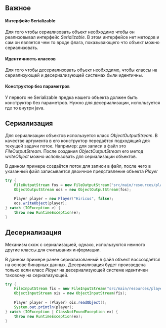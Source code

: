 ## Важное
#### Интерфейс Serializable
Для того чтобы сериализовать объект необходимо чтобы он реализовывал интерфейс *Serializable*. В этом интерфейсе нет методов и сам он является чем то вроде флага, показывающего что объект можно сериализовать.

#### Идентичность классов
Для того чтобы десериализовать объект необходимо, чтобы классы на сериализующей и десериализующей системах были идентичны.

#### Конструктор без параметров
У первого не Serializable предка нашего объекта должен быть конструктор без параметров. Нужно для десериализации, используется где то внутри java.

## Сериализация
Для сериализации объектов используется класс *ObjectOutputStream*. В качестве аргумента в его конструктор передаётся подходящий для текущей задачи поток. Например: для записи в файл это *FileOutputStream*.
После создания *ObjectOutputStream* его метод *writeObject* можно использовать для сериализации объектов.

В данном примере создаётся поток для записи в файл, после чего в указанный файл записывается двоичное представление объекта *Player*
```java
try {  
    FileOutputStream fos = new FileOutputStream("src/main/resources/players.bin");  
    ObjectOutputStream oos = new ObjectOutputStream(fos);  
  
    Player player = new Player("Hiricus", false);  
    oos.writeObject(player);  
} catch (IOException e) {  
    throw new RuntimeException(e);  
}
```

## Десериализация
Механизм схож с сериализацией, однако, используются немного другие классы для считывания информации.

В данном примере ранее сериализованный в файл объект воссоздаётся на основе бинарных данных.
Десериализация будет произведена только если класс *Player* на десериализующей системе идентичен таковому на сериализующей.
```java
try {  
    FileInputStream fis = new FileInputStream("src/main/resources/players.bin");  
    ObjectInputStream ois = new ObjectInputStream(fis);  
  
    Player player = (Player) ois.readObject();  
    System.out.println(player);  
} catch (IOException | ClassNotFoundException ex) {  
    throw new RuntimeException(ex);  
}
```